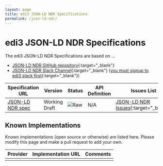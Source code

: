 ```yaml
---
layout: page
title: edi3 JSON-LD NDR Specifications
permalink: /json-ld-ndr/
---
```


# edi3 JSON-LD NDR Specifications

The edi3 JSON-LD NDR Specifications are based on ...

* [JSON-LD NDR GitHub repository](https://github.com/edi3/edi3-json-ld-ndr){:target="_blank"}
* [JSON-LD NDR Slack Channel](https://edi3.slack.com/messages/spec-json-ld-ndr/){:target="_blank"} ([you must signup to edi3 slack first](https://join.slack.com/t/edi3/shared_invite/enQtNTY5OTkzMjQ0NjcyLTM1MzYyNjg5M2RlMWIyZjUzMDBlNWQ3OWIyZTNhMDhhN2UzYjIyMjk4M2VhM2ViNzhhM2Y1OWE0Y2FhYTc1ZTg){:target="_blank"})

| Specification URL | Version | Status | API Definition | Issues List |
| ----------------- | ------  | ------ | -------------- | ----------- |
| [JSON-LD NDR spec](//edi3.org/specs/edi3-json-ld-ndr/develop/) | Working Draft | ![Raw](//rfc.unprotocols.org/spec:2/COSS/raw.svg) | N/A |  [JSON-LD NDR Issues](https://github.com/edi3/edi3-json-ld-ndr/issues){:target="_blank"}  |

## Known Implementations

Known implementations (open source or otherwise) are listed here.  Please modify this page and make a pull request to add your own.

|Provider|Implementation URL|Comments|
|--------|------------------|--------|
|  |  |  |

